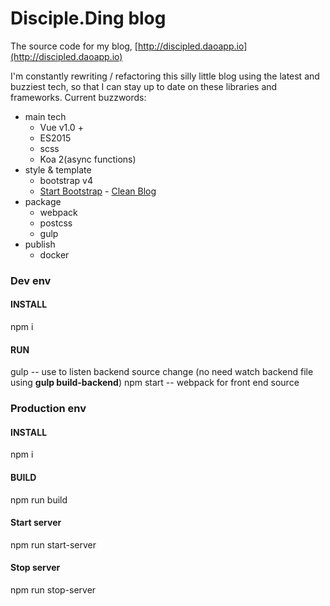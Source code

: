 Disciple.Ding blog
====

The source code for my blog, [http://discipled.daoapp.io](http://discipled.daoapp.io)

I'm constantly rewriting / refactoring this silly little blog using
the latest and buzziest tech, so that I can stay up to date on these
libraries and frameworks. Current buzzwords:

* main tech
    - Vue v1.0 +
    - ES2015
    - scss
    - Koa 2(async functions)
* style & template
    - bootstrap v4
    - [Start Bootstrap](http://startbootstrap.com/) - [Clean Blog](http://startbootstrap.com/template-overviews/clean-blog/)
* package
    - webpack
    - postcss
    - gulp
* publish
    - docker

### Dev env
#### INSTALL
npm i

#### RUN
gulp -- use to listen backend source change (no need watch backend file using **gulp build-backend**)
npm start -- webpack for front end source

### Production env
#### INSTALL
npm i

#### BUILD
npm run build

#### Start server
npm run start-server

#### Stop server
npm run stop-server
